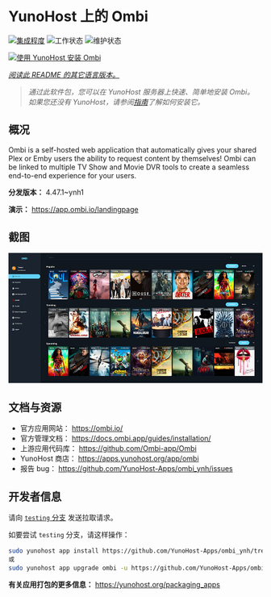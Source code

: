 <!--
注意：此 README 由 <https://github.com/YunoHost/apps/tree/master/tools/readme_generator> 自动生成
请勿手动编辑。
-->

# YunoHost 上的 Ombi

[![集成程度](https://apps.yunohost.org/badge/integration/ombi)](https://ci-apps.yunohost.org/ci/apps/ombi/)
![工作状态](https://apps.yunohost.org/badge/state/ombi)
![维护状态](https://apps.yunohost.org/badge/maintained/ombi)

[![使用 YunoHost 安装 Ombi](https://install-app.yunohost.org/install-with-yunohost.svg)](https://install-app.yunohost.org/?app=ombi)

*[阅读此 README 的其它语言版本。](./ALL_README.md)*

> *通过此软件包，您可以在 YunoHost 服务器上快速、简单地安装 Ombi。*  
> *如果您还没有 YunoHost，请参阅[指南](https://yunohost.org/install)了解如何安装它。*

## 概况

Ombi is a self-hosted web application that automatically gives your shared Plex or Emby users the ability to request content by themselves! Ombi can be linked to multiple TV Show and Movie DVR tools to create a seamless end-to-end experience for your users.


**分发版本：** 4.47.1~ynh1

**演示：** <https://app.ombi.io/landingpage>

## 截图

![Ombi 的截图](./doc/screenshots/screenshot.jpg)

## 文档与资源

- 官方应用网站： <https://ombi.io/>
- 官方管理文档： <https://docs.ombi.app/guides/installation/>
- 上游应用代码库： <https://github.com/Ombi-app/Ombi>
- YunoHost 商店： <https://apps.yunohost.org/app/ombi>
- 报告 bug： <https://github.com/YunoHost-Apps/ombi_ynh/issues>

## 开发者信息

请向 [`testing` 分支](https://github.com/YunoHost-Apps/ombi_ynh/tree/testing) 发送拉取请求。

如要尝试 `testing` 分支，请这样操作：

```bash
sudo yunohost app install https://github.com/YunoHost-Apps/ombi_ynh/tree/testing --debug
或
sudo yunohost app upgrade ombi -u https://github.com/YunoHost-Apps/ombi_ynh/tree/testing --debug
```

**有关应用打包的更多信息：** <https://yunohost.org/packaging_apps>
